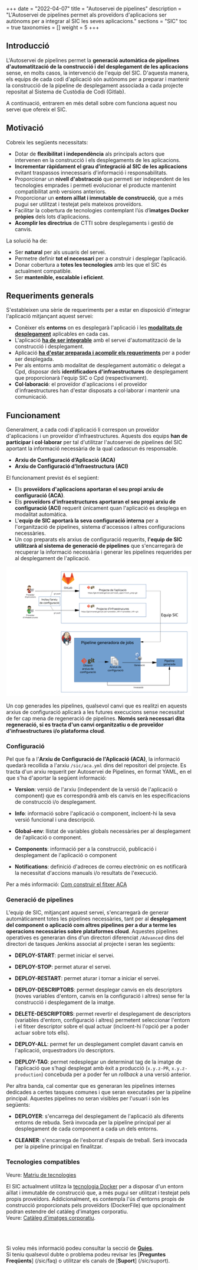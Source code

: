 +++
date = "2022-04-07"
title = "Autoservei de pipelines"
description = "L'Autoservei de pipelines permet als proveïdors d'aplicacions ser autònoms per a integrar al SIC les seves aplicacions."
sections = "SIC"
toc = true
taxonomies = []
weight = 5
+++

## Introducció

L'Autoservei de pipelines permet la **generació automàtica de pipelines d'automatització de la construcció i del desplegament de les aplicacions** sense, en molts casos,
la intervenció de l'equip del SIC. D'aquesta manera, els equips de cada codi d'aplicació són autònoms per a preparar i mantenir la construcció de la pipeline de desplegament
associada a cada projecte repositat al Sistema de Custòdia de Codi (Gitlab).

A continuació, entrarem en més detall sobre com funciona aquest nou servei que ofereix el SIC.

## Motivació

Cobreix les següents necessitats:

* Dotar de **flexibilitat i independència** als principals actors que intervenen en la construcció i els desplegaments de les aplicacions.
* **Incrementar ràpidament el grau d’integració al SIC de les aplicacions** evitant traspassos innecessaris d'informació i responsabilitats.
* Proporcionar un **nivell d'abstracció** que permeti ser independent de les tecnologies emprades i permeti evolucionar el producte mantenint compatibilitat amb versions anteriors.
* Proporcionar un **entorn aïllat i immutable de construcció**, que a més pugui ser utilitzat i testejat pels mateixos proveïdors.
* Facilitar la cobertura de tecnologies contemplant l’ús d’**imatges Docker pròpies** dels lots d’aplicacions.
* **Acomplir les directrius** de CTTI sobre desplegaments i gestió de canvis.

La solució ha de:

* Ser **natural** per als usuaris del servei.
* Permetre definir **tot el necessari** per a construir i desplegar l’aplicació.
* Donar cobertura a **totes les tecnologies** amb les que el SIC és actualment compatible.
* Ser **mantenible, escalable i eficient**.

## Requeriments generals

S'estableixen una sèrie de requeriments per a estar en disposició d'integrar l'aplicació mitjançant aquest servei:

* Conèixer els **entorns** on es desplegarà l'aplicació i les [**modalitats de desplegament**](/sic30-serveis/ci/#modalitats-de-desplegament) aplicables en cada cas.
* L'aplicació [**ha de ser integrable**](/sic30-serveis/ci/#matriu-de-tecnologies-de-construcció) amb el servei d'automatització de la construcció i desplegament.
* Aplicació [**ha d'estar preparada i acomplir els requeriments**](/sic30-guies/preparar-aplicacio/) per a poder ser desplegada.
* Per als entorns amb modalitat de desplegament automàtic o delegat a Cpd, disposar dels **identificadors d'infraestructures** de desplegament que proporcionarà l'equip SIC o Cpd (respectivament).
* **Col·laboració**: el proveïdor d'aplicacions i el proveïdor d'infraestructures han d'estar disposats a col·laborar i mantenir una comunicació.

## Funcionament

Generalment, a cada codi d'aplicació li correspon un proveïdor d'aplicacions i un proveïdor d'infraestructures.
Aquests dos equips **han de participar i col·laborar** per tal d'utilitzar l'autoservei de pipelines del SIC aportant
la informació necessària de la qual cadascun és responsable.

* **Arxiu de Configuració d’Aplicació (ACA)**
* **Arxiu de Configuració d’Infraestructura (ACI)**

El funcionament previst és el següent:

* Els **proveïdors d'aplicacions aportaran el seu propi arxiu de configuració (ACA)**.
* Els **proveïdors d'infraestructures aportaran el seu propi arxiu de configuració (ACI)** requerit únicament quan l'aplicació es desplega en modalitat automàtica.
* L'**equip de SIC aportarà la seva configuració interna** per a l'organització de pipelines, sistema d'accessos i altres configuracions necessàries.
* Un cop preparats els arxius de configuració requerits, **l'equip de SIC utilitzarà al sistema de generació de pipelines** que s'encarregarà de recuperar la informació necessària
i generar les pipelines requerides per al desplegament de l'aplicació.

![Pipeline del SIC](/related/sic/3.0/autorservei_pipelines-diagrama.png)
</br>

Un cop generades les pipelines, qualsevol canvi que es realitzi en aquests arxius de configuració aplicarà a les futures execucions sense necessitat de fer cap mena
de regeneració de pipelines. **Només serà necessari dita regeneració, si es tracta d'un canvi organitzatiu o de proveïdor d'infraestructures i/o plataforma cloud**.

### Configuració

Pel que fa a l'**Arxiu de Configuració de l'Aplicació (ACA)**, la informació quedarà recollida a l'arxiu `/sic/aca.yml` dins del repositori del projecte.
Es tracta d'un arxiu requerit per Autoservei de Pipelines, en format YAML, en el que s'ha d'aportar la següent informació:

* **Version**: versió de l'arxiu (independent de la versió de l'aplicació o component) que es correspondrà amb els canvis en les especificacions
de construcció i/o desplegament.

* **Info**: informació sobre l'aplicació o component, incloent-hi la seva versió funcional i una descripció.

* **Global-env**: llistat de variables globals necessàries per al desplegament de l'aplicació o component.

* **Components**: informació per a la construcció, publicació i desplegament de l'aplicació o component

* **Notifications**: definició d'adreces de correu electrònic on es notificarà la necessitat d'accions manuals i/o resultats de l'execució.

Per a més informació: [Com construir el fitxer ACA](/sic30-guies/fitxer-aca/)
<br/>

### Generació de pipelines

L'equip de SIC, mitjançant aquest servei, s'encarregarà de generar automàticament totes les pipelines necessàries, tant per al **desplegament del component o aplicació com
altres pipelines per a dur a terme les operacions necessàries sobre plataformes cloud**. Aquestes pipelines operatives es generaran dins d'un directori diferenciat
`/Advanced` dins del directori de tasques Jenkins associat al projecte i seran les següents:

- **DEPLOY-START**: permet iniciar el servei.

- **DEPLOY-STOP**: permet aturar el servei.

- **DEPLOY-RESTART**: permet aturar i tornar a iniciar el servei.

- **DEPLOY-DESCRIPTORS**: permet desplegar canvis en els descriptors (noves variables d'entorn, canvis en la configuració i altres)
sense fer la construcció i desplegament de la imatge.

- **DELETE-DESCRIPTORS**: permet revertir el desplegament de descriptors (variables d'entorn, configuració i altres)
permetent seleccionar l'entorn i el fitxer descriptor sobre el qual actuar (incloent-hi l'opció per a poder actuar sobre
tots ells).

- **DEPLOY-ALL**: permet fer un desplegament complet davant canvis en l'aplicació, orquestradors i/o descriptors.

- **DEPLOY-TAG**: permet redesplegar un determinat tag de la imatge de l'aplicació que s'hagi desplegat amb èxit a producció
(`x.y.z-PR`, `x.y.z-production`) concebuda per a poder fer un *rollback* a una versió anterior.

Per altra banda, cal comentar que es generaran les pipelines internes dedicades a certes tasques comunes i que seran executades
per la pipeline principal. Aquestes pipelines no seran visibles per l'usuari i són les següents:

- **DEPLOYER**: s'encarrega del desplegament de l'aplicació als diferents entorns de rebuda. Serà invocada per la pipeline principal per al
desplegament de cada component a cada un dels entorns.

- **CLEANER**: s'encarrega de l'esborrat d'espais de treball. Serà invocada per la pipeline principal en finalitzar.

### Tecnologies compatibles

Veure: [Matriu de tecnologies](/sic30-serveis/ci/#matriu-de-tecnologies-de-construcció)

<div class="message information">
El SIC actualment utilitza la <a href="https://www.docker.com/">tecnologia Docker</a> per a disposar d'un entorn aïllat i immutable de construcció que, a més pugui ser utilitzat i testejat pels propis proveïdors.
Addicionalment, es contempla l'ús d'entorns propis de construcció proporcionats pels proveïdors (DockerFile) que opcionalment podran estendre del catàleg d'imatges corporatiu.<br/>
Veure: <a href="https://canigo.ctti.gencat.cat/sic30-serveis/cataleg-imatges/">Catàleg d'imatges corporatiu</a>.
</div>

<br/><br/><br/>
Si voleu més informació podeu consultar la secció de [**Guies**](/sic30-guies/). <br/>
Si teniu qualsevol dubte o problema podeu revisar les [**Preguntes Freqüents**] (/sic/faq) o utilitzar els canals de [**Suport**] (/sic/suport).